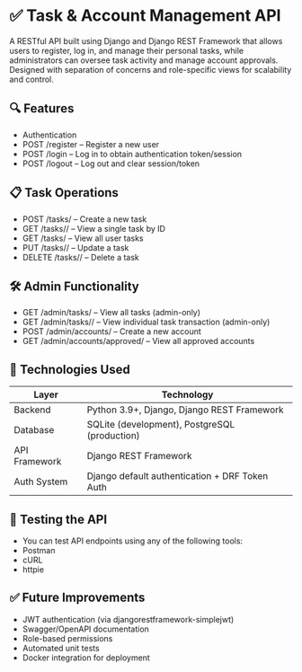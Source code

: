 # ✅ Task & Account Management API
A RESTful API built using Django and Django REST Framework that allows users to register, log in, and manage their personal tasks, while administrators can oversee task activity and manage account approvals. Designed with separation of concerns and role-specific views for scalability and control.

## 🔍 Features
- Authentication
- POST /register – Register a new user
- POST /login – Log in to obtain authentication token/session
- POST /logout – Log out and clear session/token

## 📋 Task Operations
- POST /tasks/ – Create a new task
- GET /tasks/<id>/ – View a single task by ID
- GET /tasks/ – View all user tasks
- PUT /tasks/<id>/ – Update a task
- DELETE /tasks/<id>/ – Delete a task

## 🛠️ Admin Functionality
- GET /admin/tasks/ – View all tasks (admin-only)
- GET /admin/tasks/<id>/ – View individual task transaction (admin-only)
- POST /admin/accounts/ – Create a new account
- GET /admin/accounts/approved/ – View all approved accounts

## 🧱 Technologies Used
| Layer         | Technology                                     |
| ------------- | ---------------------------------------------- |
| Backend       | Python 3.9+, Django, Django REST Framework     |
| Database      | SQLite (development), PostgreSQL (production)  |
| API Framework | Django REST Framework                          |
| Auth System   | Django default authentication + DRF Token Auth |


## 🔧 Testing the API
- You can test API endpoints using any of the following tools:
- Postman
- cURL
- httpie

## ✅ Future Improvements
- JWT authentication (via djangorestframework-simplejwt)
- Swagger/OpenAPI documentation
- Role-based permissions
- Automated unit tests
- Docker integration for deployment
